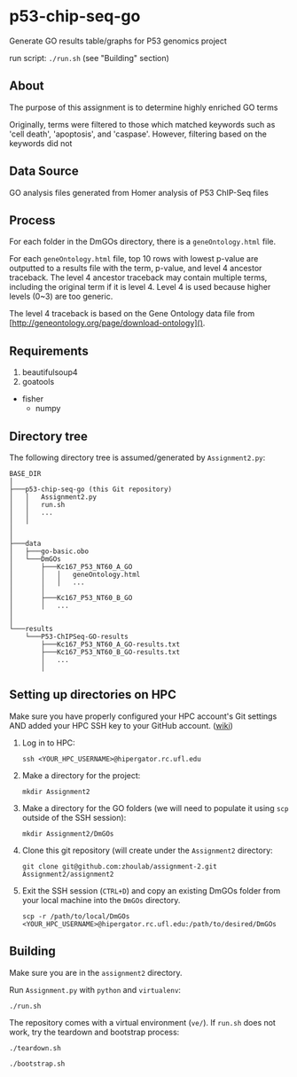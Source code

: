 # p53-chip-seq-go

Generate GO results table/graphs for P53 genomics project

run script: `./run.sh` (see "Building" section)

## About

The purpose of this assignment is to determine highly enriched GO terms

Originally, terms were filtered to those which matched keywords such as 'cell death', 'apoptosis', and 'caspase'. However, filtering based on the keywords did not 

## Data Source

GO analysis files generated from Homer analysis of P53 ChIP-Seq files

## Process

For each folder in the DmGOs directory, there is a `geneOntology.html` file.

For each `geneOntology.html` file, top 10 rows with lowest p-value are outputted to a results file with the term, p-value, and level 4 ancestor traceback. The level 4 ancestor traceback may contain multiple terms, including the original term if it is level 4. Level 4 is used because higher levels (0~3) are too generic.

The level 4 traceback is based on the Gene Ontology data file from [http://geneontology.org/page/download-ontology]().


## Requirements

1. beautifulsoup4
2. goatools
  * fisher
    * numpy

## Directory tree

The following directory tree is assumed/generated by `Assignment2.py`:

```
BASE_DIR
│
├───p53-chip-seq-go (this Git repository)
│   │   Assignment2.py
│   │   run.sh
│   │   ...
│   │
│
│
├───data
│   ├───go-basic.obo
│   └───DmGOs
│       ├───Kc167_P53_NT60_A_GO
│       │   │   geneOntology.html
│       │   │   ...
│       │
│       ├───Kc167_P53_NT60_B_GO
│       │   ...
│
│
└───results
    └───P53-ChIPSeq-GO-results
        ├───Kc167_P53_NT60_A_GO-results.txt
        ├───Kc167_P53_NT60_B_GO-results.txt
        │   ...
        │
```

## Setting up directories on HPC

Make sure you have properly configured your HPC account's Git settings AND added your HPC SSH key to your GitHub account. ([wiki](https://github.com/zhoulab/assignment-2/wiki/Using-GitHub-with-HPC))

1. Log in to HPC:

    ```
    ssh <YOUR_HPC_USERNAME>@hipergator.rc.ufl.edu
    ```

2. Make a directory for the project:

    ```
    mkdir Assignment2
    ```

3. Make a directory for the GO folders (we will need to populate it using `scp` outside of the SSH session): 

    ```
    mkdir Assignment2/DmGOs
    ````

4. Clone this git repository (will create under the `Assignment2` directory:

    ```
    git clone git@github.com:zhoulab/assignment-2.git Assignment2/assignment2
    ```

5. Exit the SSH session (`CTRL+D`) and copy an existing DmGOs folder from your local machine into the `DmGOs` directory.

    ```
    scp -r /path/to/local/DmGOs <YOUR_HPC_USERNAME>@hipergator.rc.ufl.edu:/path/to/desired/DmGOs
    ```

## Building

Make sure you are in the `assignment2` directory.

Run `Assignment.py` with `python` and `virtualenv`:

```
./run.sh
```

The repository comes with a virtual environment (`ve/`). If `run.sh` does not work, try the teardown and bootstrap process:

```
./teardown.sh
```

```
./bootstrap.sh
```
